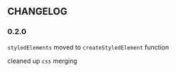 ## CHANGELOG

### 0.2.0

`styledElements` moved to `createStyledElement` function

cleaned up `css` merging

